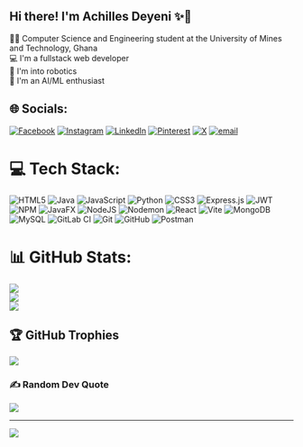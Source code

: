 ## Hi there! I'm Achilles Deyeni ✨🌟<br>
🧑‍🎓 Computer Science and Engineering student at the University of Mines and Technology, Ghana<br>
💻 I'm a fullstack web developer<br>
🤖 I'm into robotics<br>
🧠 I'm an AI/ML enthusiast<br>


## 🌐 Socials:
[![Facebook](https://img.shields.io/badge/Facebook-%231877F2.svg?logo=Facebook&logoColor=white)](https://facebook.com/Chiloo08) [![Instagram](https://img.shields.io/badge/Instagram-%23E4405F.svg?logo=Instagram&logoColor=white)](https://instagram.com/@chiloo_08) [![LinkedIn](https://img.shields.io/badge/LinkedIn-%230077B5.svg?logo=linkedin&logoColor=white)](https://linkedin.com/in/achilles-deyeni) [![Pinterest](https://img.shields.io/badge/Pinterest-%23E60023.svg?logo=Pinterest&logoColor=white)](https://pinterest.com/achillesdeyeni) [![X](https://img.shields.io/badge/X-black.svg?logo=X&logoColor=white)](https://x.com/@deyeni_chiloo) [![email](https://img.shields.io/badge/Email-D14836?logo=gmail&logoColor=white)](mailto:achillesmann03@gmail.com) 

# 💻 Tech Stack:
![HTML5](https://img.shields.io/badge/html5-%23E34F26.svg?style=flat&logo=html5&logoColor=white) ![Java](https://img.shields.io/badge/java-%23ED8B00.svg?style=flat&logo=openjdk&logoColor=white) ![JavaScript](https://img.shields.io/badge/javascript-%23323330.svg?style=flat&logo=javascript&logoColor=%23F7DF1E) ![Python](https://img.shields.io/badge/python-3670A0?style=flat&logo=python&logoColor=ffdd54) ![CSS3](https://img.shields.io/badge/css3-%231572B6.svg?style=flat&logo=css3&logoColor=white) ![Express.js](https://img.shields.io/badge/express.js-%23404d59.svg?style=flat&logo=express&logoColor=%2361DAFB) ![JWT](https://img.shields.io/badge/JWT-black?style=flat&logo=JSON%20web%20tokens) ![NPM](https://img.shields.io/badge/NPM-%23CB3837.svg?style=flat&logo=npm&logoColor=white) ![JavaFX](https://img.shields.io/badge/javafx-%23FF0000.svg?style=flat&logo=javafx&logoColor=white) ![NodeJS](https://img.shields.io/badge/node.js-6DA55F?style=flat&logo=node.js&logoColor=white) ![Nodemon](https://img.shields.io/badge/NODEMON-%23323330.svg?style=flat&logo=nodemon&logoColor=%BBDEAD) ![React](https://img.shields.io/badge/react-%2320232a.svg?style=flat&logo=react&logoColor=%2361DAFB) ![Vite](https://img.shields.io/badge/vite-%23646CFF.svg?style=flat&logo=vite&logoColor=white) ![MongoDB](https://img.shields.io/badge/MongoDB-%234ea94b.svg?style=flat&logo=mongodb&logoColor=white) ![MySQL](https://img.shields.io/badge/mysql-4479A1.svg?style=flat&logo=mysql&logoColor=white) ![GitLab CI](https://img.shields.io/badge/gitlab%20CI-%23181717.svg?style=flat&logo=gitlab&logoColor=white) ![Git](https://img.shields.io/badge/git-%23F05033.svg?style=flat&logo=git&logoColor=white) ![GitHub](https://img.shields.io/badge/github-%23121011.svg?style=flat&logo=github&logoColor=white) ![Postman](https://img.shields.io/badge/Postman-FF6C37?style=flat&logo=postman&logoColor=white)
# 📊 GitHub Stats:
![](https://github-readme-stats.vercel.app/api?username=achiilles-deyeni&theme=merko&hide_border=false&include_all_commits=false&count_private=false)<br/>
![](https://nirzak-streak-stats.vercel.app/?user=achiilles-deyeni&theme=merko&hide_border=false)<br/>
![](https://github-readme-stats.vercel.app/api/top-langs/?username=achiilles-deyeni&theme=merko&hide_border=false&include_all_commits=false&count_private=false&layout=compact)

## 🏆 GitHub Trophies
![](https://github-profile-trophy.vercel.app/?username=achiilles-deyeni&theme=radical&no-frame=false&no-bg=true&margin-w=4)

### ✍️ Random Dev Quote
![](https://quotes-github-readme.vercel.app/api?type=horizontal&theme=radical)

---
[![](https://visitcount.itsvg.in/api?id=achiilles-deyeni&icon=0&color=0)](https://visitcount.itsvg.in)

<!-- Proudly created with GPRM ( https://gprm.itsvg.in ) -->
